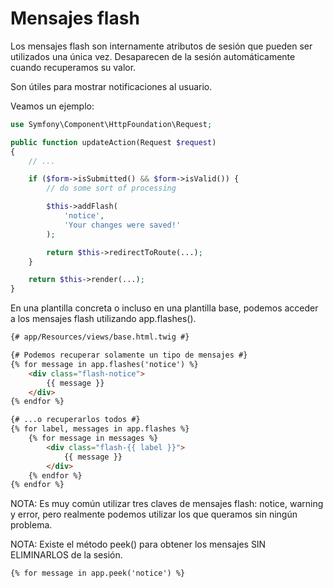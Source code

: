 # Mensajes flash

Los mensajes flash son internamente atributos de sesión que pueden ser utilizados una única vez. Desaparecen de la sesión automáticamente cuando recuperamos su valor.

Son útiles para mostrar notificaciones al usuario.

Veamos un ejemplo:

```php
use Symfony\Component\HttpFoundation\Request;

public function updateAction(Request $request)
{
    // ...

    if ($form->isSubmitted() && $form->isValid()) {
        // do some sort of processing

        $this->addFlash(
            'notice',
            'Your changes were saved!'
        );

        return $this->redirectToRoute(...);
    }

    return $this->render(...);
}
```

En una plantilla concreta o incluso en una plantilla base, podemos acceder a los mensajes flash utilizando app.flashes().

```html
{# app/Resources/views/base.html.twig #}

{# Podemos recuperar solamente un tipo de mensajes #}
{% for message in app.flashes('notice') %}
    <div class="flash-notice">
        {{ message }}
    </div>
{% endfor %}

{# ...o recuperarlos todos #}
{% for label, messages in app.flashes %}
    {% for message in messages %}
        <div class="flash-{{ label }}">
            {{ message }}
        </div>
    {% endfor %}
{% endfor %}
```

NOTA: Es muy común utilizar tres claves de mensajes flash: notice, warning y error, pero realmente podemos utilizar los que queramos sin ningún problema.

NOTA: Existe el método peek() para obtener los mensajes SIN ELIMINARLOS de la sesión.

```html
{% for message in app.peek('notice') %}
```

